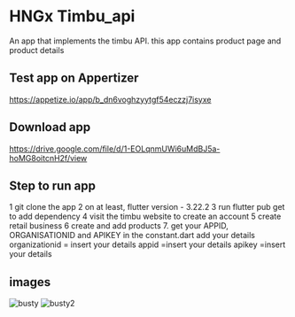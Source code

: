 # HNGx Timbu_api

An app that implements the timbu API. this app contains product page and product details

## Test app on Appertizer
https://appetize.io/app/b_dn6voghzyytgf54eczzj7isyxe
## Download app
https://drive.google.com/file/d/1-EOLqnmUWi6uMdBJ5a-hoMG8oitcnH2f/view
## Step to run app
1 git clone the app
2 on at least, flutter version - 3.22.2
3 run flutter pub get to add dependency
4 visit the timbu website to create an account
5 create retail business
6 create and add products
7. get your APPID, ORGANISATIONID and APIKEY
in the constant.dart add your details
organizationid = insert your details
appid =insert your details
apikey =insert your details
## images
![busty](https://github.com/Phillip4reall/Hngx-Timbu-API/assets/109076493/aaf50933-d6c1-4aeb-b885-d8eccc13995c)
![busty2](https://github.com/Phillip4reall/Hngx-Timbu-API/assets/109076493/1646efae-295c-4338-8e70-af0b4822a973)






